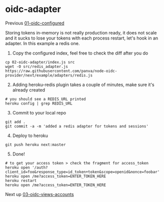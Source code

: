 # oidc-adapter

Previous [01-oidc-configured](../01-oidc-configured/README.md)

Storing tokens in-memory is not really production ready, it does not scale and it sucks to lose
your tokens with each process restart, let's hook in an adapter. In this example a redis one.

1) Copy the configured index, feel free to check the diff after you do  
```
cp 02-oidc-adapter/index.js src
wget -O src/redis_adapter.js https://raw.githubusercontent.com/panva/node-oidc-provider/next/example/adapters/redis.js
```

2) Adding heroku-redis plugin takes a couple of minutes, make sure it's already created
```
# you should see a REDIS_URL printed
heroku config | grep REDIS_URL
```

3) Commit to your local repo  
```
git add .
git commit -a -m 'added a redis adapter for tokens and sessions'
```

4) Deploy to heroku  
```
git push heroku next:master
```

5) Done!  
```
# to get your access token > check the fragment for access_token
heroku open '/auth?client_id=foo&response_type=id_token+token&scope=openid&nonce=foobar'
heroku open /me?access_token=ENTER_TOKEN_HERE
heroku restart
heroku open /me?access_token=ENTER_TOKEN_HERE
```

Next up [03-oidc-views-accounts](../03-oidc-views-accounts/README.md)
